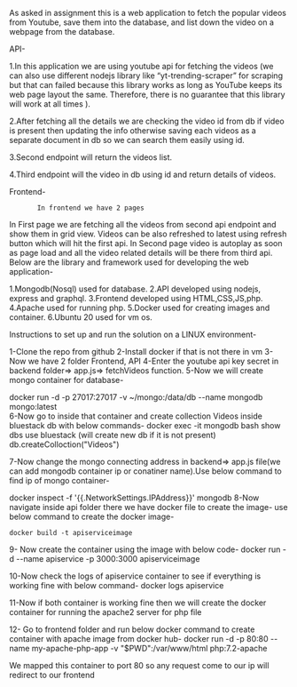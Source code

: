 As asked in assignment this is a web application to fetch the popular videos from Youtube, save them into the database, and list down the video on a webpage from the database.

API-

1.In this application we are using youtube api for fetching the videos (we can also use different nodejs library like “yt-trending-scraper” for scraping but that can failed because this library works as long as YouTube keeps its web page layout the same. Therefore, there is no guarantee that this library will work at all times ).

2.After fetching all the details we are checking the video id from db if video is present then updating the info otherwise saving each videos as a separate document in db so we can search them easily using id.

3.Second endpoint will return the videos list.

4.Third endpoint will the video in db using id and return details of videos.

Frontend-

           In frontend we have 2 pages
In First page we are fetching all the videos from second api endpoint and show them in grid view.
Videos can be also refreshed to latest using refresh button which will hit the first api.
In Second page video is autoplay as soon as page load and all the video related details will be there from third api. 
Below are the library and framework used for developing the web application-

1.Mongodb(Nosql) used for database.
2.API developed using nodejs, express and graphql.
3.Frontend developed using HTML,CSS,JS,php.
4.Apache used for running php.
5.Docker used for creating images and container.
6.Ubuntu 20 used for vm os.

Instructions to set up and run the solution on a LINUX environment-

1-Clone the repo from github
2-Install docker if that is not there in vm
3-Now we have 2 folder
Frontend, API
4-Enter the youtube api key secret in backend folder=> app.js=> fetchVideos function. 5-Now we will create mongo container for database-

docker run -d -p 27017:27017 -v ~/mongo:/data/db --name mongodb mongo:latest    
6-Now go to inside that container and create collection Videos inside bluestack db with below commands-
docker exec -it mongodb bash
show dbs
use bluestack (will create new db if it is not present)
db.createColloction("Videos")

7-Now change the mongo connecting address in backend=> app.js file(we can add mongodb container ip or conatiner name).Use below command to find ip of mongo container-

docker inspect -f '{{.NetworkSettings.IPAddress}}' mongodb
8-Now navigate inside api folder there we have docker file to create the image-
use below command to create the docker image-

	docker build -t apiserviceimage                 
9- Now create the container using the image with below code-
docker run -d --name apiservice -p 3000:3000 apiserviceimage

10-Now check the logs of apiservice container to see if everything is working fine with below command-
docker logs apiservice

11-Now if both container is working fine then we will create the docker container for running the apache2 server for php file

12- Go to frontend folder and run below docker command to create container with apache image from docker hub-
docker run -d -p 80:80 --name my-apache-php-app -v "$PWD":/var/www/html php:7.2-apache

We mapped this container to port 80 so any request come to our ip will redirect to our frontend
